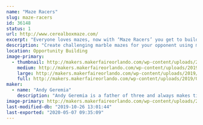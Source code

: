 ```yaml
---
name: "Maze Racers"
slug: maze-racers
id: 36148
status: 1
url: http://www.cerealboxmaze.com/
excerpt: "Everyone loves mazes, now with ‘Maze Racers’ you get to build and race mazes! Build a marble maze, making it as challenging as possible because when you’re done building, you swap maze boards with your opponent, drop in a marble, and race!"
description: "Create challenging marble mazes for your opponent using magnetic foam walls. Once you've completed your tricky, swap maze boards with your opponent and race to see who can navigate their marble through the maze the quickest."
location: Opportunity Building
image-primary:
  - thumbnail: http://makers.makerfaireorlando.com/wp-content/uploads/2019/08/Maze-Racers-150x150.png
    medium: http://makers.makerfaireorlando.com/wp-content/uploads/2019/08/Maze-Racers-300x214.png
    large: http://makers.makerfaireorlando.com/wp-content/uploads/2019/08/Maze-Racers.png
    full: http://makers.makerfaireorlando.com/wp-content/uploads/2019/08/Maze-Racers.png
maker:
  - name: "Andy Geremia"
    description: "Andy Geremia is a father of three and always makes time to play games. He is sales engineer by day and a board game designer the rest of the time!"
image-primary: http://makers.makerfaireorlando.com/wp-content/uploads/2019/08/Headshot-852x1024.png
last-modified-db: "2019-10-26 13:01:44"
last-exported: "2020-05-07 09:35:09"
---
```

